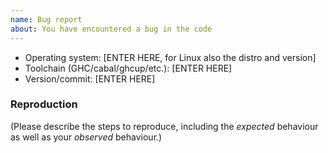```yaml
---
name: Bug report
about: You have encountered a bug in the code
---
```


* Operating system: [ENTER HERE, for Linux also the distro and version]
* Toolchain (GHC/cabal/ghcup/etc.): [ENTER HERE]
* Version/commit: [ENTER HERE]

### Reproduction

(Please describe the steps to reproduce, including the _expected_ behaviour as well as your _observed_ behaviour.)
